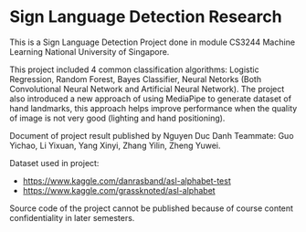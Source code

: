 # Sign Language Detection Research

This is a Sign Language Detection Project done in module CS3244 Machine Learning National University of Singapore.

This project included 4 common classification algorithms: Logistic Regression, Random Forest, Bayes Classifier, Neural Netorks (Both Convolutional Neural Network and Artificial Neural Network). The project also introduced a new approach of using MediaPipe to generate dataset of hand landmarks, this approach helps improve performance when the quality of image is not very good (lighting and hand positioning).

Document of project result published by Nguyen Duc Danh
Teammate: Guo Yichao, Li Yixuan, Yang Xinyi, Zhang Yilin, Zheng Yuwei.

Dataset used in project:
  * https://www.kaggle.com/danrasband/asl-alphabet-test
  * https://www.kaggle.com/grassknoted/asl-alphabet

Source code of the project cannot be published because of course content confidentiality in later semesters.


